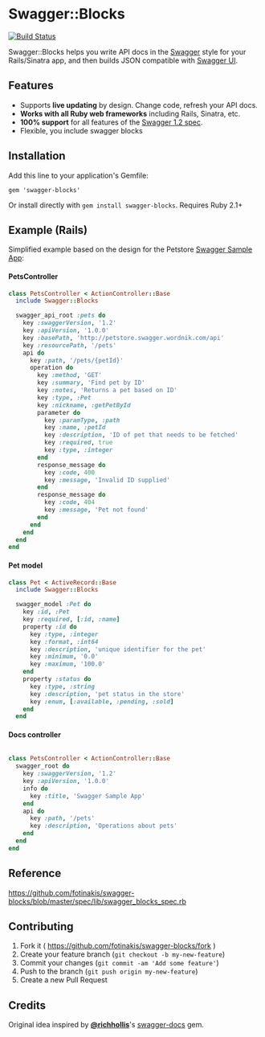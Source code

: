 # Swagger::Blocks

[![Build Status](https://travis-ci.org/fotinakis/swagger-blocks.svg?branch=master)](https://travis-ci.org/fotinakis/swagger-blocks)

Swagger::Blocks helps you write API docs in the [Swagger](https://helloreverb.com/developers/swagger) style for your Rails/Sinatra app, and then builds JSON compatible with [Swagger UI](http://petstore.swagger.wordnik.com/#!/pet).

## Features

* Supports **live updating** by design. Change code, refresh your API docs.
* **Works with all Ruby web frameworks** including Rails, Sinatra, etc.
* **100% support** for all features of the [Swagger 1.2 spec](https://github.com/wordnik/swagger-spec/blob/master/versions/1.2.md).
* Flexible, you include swagger blocks 

## Installation

Add this line to your application's Gemfile:

    gem 'swagger-blocks'
    
Or install directly with `gem install swagger-blocks`. Requires Ruby 2.1+

## Example (Rails)

Simplified example based on the design for the Petstore [Swagger Sample App](http://petstore.swagger.wordnik.com/#!/pet):

#### PetsController

```Ruby
class PetsController < ActionController::Base
  include Swagger::Blocks

  swagger_api_root :pets do
    key :swaggerVersion, '1.2'
    key :apiVersion, '1.0.0'
    key :basePath, 'http://petstore.swagger.wordnik.com/api'
    key :resourcePath, '/pets'
    api do
      key :path, '/pets/{petId}'
      operation do
        key :method, 'GET'
        key :summary, 'Find pet by ID'
        key :notes, 'Returns a pet based on ID'
        key :type, :Pet
        key :nickname, :getPetById
        parameter do
          key :paramType, :path
          key :name, :petId
          key :description, 'ID of pet that needs to be fetched'
          key :required, true
          key :type, :integer
        end
        response_message do
          key :code, 400
          key :message, 'Invalid ID supplied'
        end
        response_message do
          key :code, 404
          key :message, 'Pet not found'
        end
      end
    end
  end
end
```

#### Pet model

```Ruby
class Pet < ActiveRecord::Base
  include Swagger::Blocks

  swagger_model :Pet do
    key :id, :Pet
    key :required, [:id, :name]
    property :id do
      key :type, :integer
      key :format, :int64
      key :description, 'unique identifier for the pet'
      key :minimum, '0.0'
      key :maximum, '100.0'
    end
    property :status do
      key :type, :string
      key :description, 'pet status in the store'
      key :enum, [:available, :pending, :sold]
    end
  end
```

#### Docs controller

```Ruby

class PetsController < ActionController::Base
  swagger_root do
    key :swaggerVersion, '1.2'
    key :apiVersion, '1.0.0'
    info do
      key :title, 'Swagger Sample App'
    end
    api do
      key :path, '/pets'
      key :description, 'Operations about pets'
    end
  end
end

```

## Reference

https://github.com/fotinakis/swagger-blocks/blob/master/spec/lib/swagger_blocks_spec.rb

## Contributing

1. Fork it ( https://github.com/fotinakis/swagger-blocks/fork )
2. Create your feature branch (`git checkout -b my-new-feature`)
3. Commit your changes (`git commit -am 'Add some feature'`)
4. Push to the branch (`git push origin my-new-feature`)
5. Create a new Pull Request

## Credits

Original idea inspired by **[@richhollis](https://github.com/richhollis/)**'s [swagger-docs](https://github.com/richhollis/swagger-docs/) gem.
